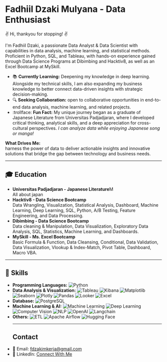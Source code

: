 # Fadhiil Dzaki Mulyana - Data Enthusiast
:v: Hi, thankyou for stopping! :v:

I'm Fadhiil Dzaki, a passionate Data Analyst & Data Scientist with capabilities in data analysis, machine learning, and statistical methods. Proficient in Python, SQL, and Tableau, with hands-on experience gained through Data Science Programs at Dibimbing and Hacktiv8, as well as an Excel Bootcamp at MySkill.

- :books: **Currently Learning:** Deepening my knowledge in deep learning. Alongside my technical skills, I am also expanding my business knowledge to better connect data-driven insights with strategic decision-making.
- :mag: **Seeking Collaboration:** open to collaborative opportunities in end-to-end data analysis, machine learning, and related projects.
- :trollface: **Fun Fact:**  My unique journey began as a graduate of Japanese Literature from Universitas Padjadjaran, where I developed critical thinking, analytical skills, and a deep appreciation for cross-cultural perspectives. *I can analyze data while enjoying Japanese song or manga!*

**What Drives Me:**<br>
harness the power of data to deliver actionable insights and innovative solutions that bridge the gap between technology and business needs.
___
## :mortar_board: Education
- **Universitas Padjadjaran - Japanese Literature**M<br>
All about japan
- **Hacktiv8 - Data Science Bootcamp**<br>
Data Wrangling, Visualization, Statistical Analysis, Dashboard, Machine Learning, Deep Learning, SQL, Python, A/B Testing, Feature Engineering, and Data Processing.
- **Dibimbing - Data Science Bootcamp**<br>
Data cleaning & Manipulation, Data Visualization, Exploratory Data Analysis, SQL, Statistics, Machine Learning, and Dashboards.
- **MySkill - Ms. Excel Bootcamp**<br>
Basic Formula & Function, Data Cleansing, Conditional, Data Validation, Data Visualization, Vlookup & Index-Match, Pivot Table, Dashboard, Macro VBA.
___
## :rocket: Skills
- **Programming Languages:** 
  ![Python](https://img.shields.io/badge/Python-3670A0?style=for-the-badge&logo=python&logoColor=ffdd54)
- **Data Analysis & Visualization:** 
  ![Tableau](https://img.shields.io/badge/Tableau-E97627?style=for-the-badge&logo=tableau&logoColor=white)
  ![Kibana](https://img.shields.io/badge/Kibana-005571?style=for-the-badge&logo=kibana&logoColor=white)
  ![Matplotlib](https://img.shields.io/badge/Matplotlib-007C91?style=for-the-badge&logo=matplotlib&logoColor=white)
  ![Seaborn](https://img.shields.io/badge/Seaborn-8C1A6B?style=for-the-badge&logo=seaborn&logoColor=white)
  ![Plotly](https://img.shields.io/badge/Plotly-3A8DFF?style=for-the-badge&logo=plotly&logoColor=white)
  ![Pandas](https://img.shields.io/badge/Pandas-150458?style=for-the-badge&logo=pandas&logoColor=white)
  ![Looker](https://img.shields.io/badge/Looker-00B5E2?style=for-the-badge&logo=looker&logoColor=white)
  ![Excel](https://img.shields.io/badge/Excel-217346?style=for-the-badge&logo=microsoft-excel&logoColor=white)
- **Database:** 
  ![PostgreSQL](https://img.shields.io/badge/PostgreSQL-4169E1?style=for-the-badge&logo=postgresql&logoColor=white)
- **Machine Learning & AI:** 
  ![Machine Learning](https://img.shields.io/badge/Machine_Learning-FF6F61?style=for-the-badge&logo=scikit-learn&logoColor=white)
  ![Deep Learning](https://img.shields.io/badge/Deep_Learning-FF5733?style=for-the-badge&logo=tensorflow&logoColor=white)
  ![Computer Vision](https://img.shields.io/badge/Computer_Vision-29B6F6?style=for-the-badge&logo=opencv&logoColor=white)
  ![NLP](https://img.shields.io/badge/NLP-8E44AD?style=for-the-badge&logo=nltk&logoColor=white)
  ![OpenAI](https://img.shields.io/badge/OpenAI-232F3E?style=for-the-badge&logo=openai&logoColor=white)
  ![Langchain](https://img.shields.io/badge/Langchain-099F9F?style=for-the-badge&logo=python&logoColor=white)
- **Others:** 
  ![ETL](https://img.shields.io/badge/ETL-1F77B4?style=for-the-badge&logo=apache-airflow&logoColor=white)
  ![Apache Airflow](https://img.shields.io/badge/Apache_Airflow-0172B6?style=for-the-badge&logo=apache-airflow&logoColor=white)
  ![Hugging Face](https://img.shields.io/badge/Hugging_Face-FFD700?style=for-the-badge&logo=hugging-face&logoColor=white)
  ___
  ## Contact
- 📧 Email: [fdzakimkerja@gmail.com](mailto:fdzakimkerja@gmail.com)
- 💼 LinkedIn: [Connect With Me](https://linkedin.com/in/fadhiildzaki)
